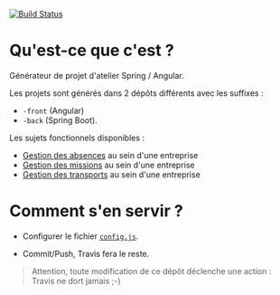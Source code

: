 [![Build Status](https://travis-ci.org/DiginamicFormation/atelier-starter.svg?branch=master)](https://travis-ci.org/DiginamicFormation/atelier-starter)

# Qu'est-ce que c'est ?

Générateur de projet d'atelier Spring / Angular.

Les projets sont générés dans 2 dépôts différents avec les suffixes : 
* `-front` (Angular) 
* `-back` (Spring Boot).

Les sujets fonctionnels disponibles :

* [Gestion des absences](https://github.com/DiginamicFormation/atelier-starter/tree/master/gestion-des-absences/issues) au sein d'une entreprise
* [Gestion des missions](https://github.com/DiginamicFormation/atelier-starter/tree/master/gestion-des-missions/issues) au sein d'une entreprise
* [Gestion des transports](https://github.com/DiginamicFormation/atelier-starter/tree/master/gestion-des-transports/issues) au sein d'une entreprise

# Comment s'en servir ?

* Configurer le fichier [`config.js`](https://github.com/DiginamicFormation/atelier-starter/blob/master/config.js).

* Commit/Push, Travis fera le reste.

> Attention, toute modification de ce dépôt déclenche une action : Travis ne dort jamais ;-)